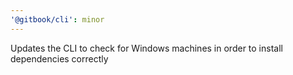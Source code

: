 ```yaml
---
'@gitbook/cli': minor
---
```


Updates the CLI to check for Windows machines in order to install dependencies correctly
